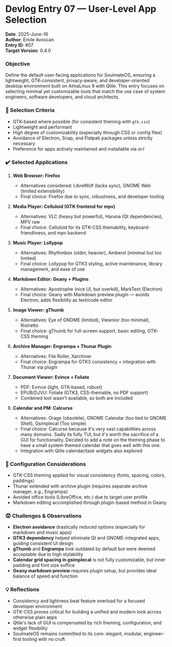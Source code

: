 # Devlog Entry 07 — User-Level App Selection

**Date**: 2025-June-16  
**Author**: Emile Avoscan  
**Entry ID**: #07  
**Target Version**: 0.4.0  

### Objective

Define the default user-facing applications for SoulmateOS, ensuring a lightweight, GTK-consistent, privacy-aware, and developer-oriented desktop environment built on AlmaLinux 9 with Qtile. This entry focuses on selecting minimal yet customizable tools that match the use case of system engineers, software developers, and cloud architects.

### 🔧 Selection Criteria

* GTK-based where possible (for consistent theming with `gtk.css`)
* Lightweight and performant
* High degree of customizability (especially through CSS or config files)
* Avoidance of Electron, Snap, and Flatpak packages unless strictly necessary
* Preference for apps actively maintained and installable via `dnf`

### ✔️ Selected Applications

1. **Web Browser: Firefox**

   * Alternatives considered: LibreWolf (lacks sync), GNOME Web (limited extensibility)
   * Final choice: Firefox due to sync, robustness, and developer tooling

2. **Media Player: Celluloid (GTK frontend for mpv)**

   * Alternatives: VLC (heavy but powerful), Haruna (Qt dependencies), MPV raw
   * Final choice: Celluloid for its GTK-CSS themability, keyboard-friendliness, and mpv backend

3. **Music Player: Lollypop**

   * Alternatives: Rhythmbox (older, heavier), Amberol (minimal but too limited)
   * Final choice: Lollypop for GTK3 styling, active maintenance, library management, and ease of use

4. **Markdown Editor: Geany + Plugins**

   * Alternatives: Apostrophe (nice UI, but overkill), MarkText (Electron)
   * Final choice: Geany with Markdown preview plugin — avoids Electron, adds flexibility as text/code editor

5. **Image Viewer: gThumb**

   * Alternatives: Eye of GNOME (limited), Viewnior (too minimal), Ristretto
   * Final choice: gThumb for full-screen support, basic editing, GTK-CSS theming

6. **Archive Manager: Engrampa + Thunar Plugin**

   * Alternatives: File Roller, Xarchiver
   * Final choice: Engrampa for GTK3 consistency + integration with Thunar via plugin

7. **Document Viewer: Evince + Foliate**

   * PDF: Evince (light, GTK-based, robust)
   * EPUB/DJVU: Foliate (GTK3, CSS-themable, no PDF support)
   * Combined tool wasn't available, so both are included

8. **Calendar and PM: Calcurse**

   * Alternatives: Orage (obsolete), GNOME Calendar (too tied to GNOME Shell), Gsimplecal (Too simple)
   * Final choice: Calcurse because it's very vast capabilities across many domains. Sadly its fully TUI, but it's worth the sacrifice of a GUI for functionality. Decided to add a note on the theming phase to have a small system themed calendar that goes well with this one. 
   * Integration with Qtile calendar/task widgets also explored

### 🔧 Configuration Considerations

* GTK-CSS theming applied for visual consistency (fonts, spacing, colors, paddings)
* Thunar extended with archive plugin (requires separate archive manager, e.g., Engrampa)
* Avoided office tools (LibreOffice, etc.) due to target user profile
* Markdown editing accomplished through plugin-based method in Geany

### 😟 Challenges & Observations

* **Electron avoidance** drastically reduced options (especially for markdown and music apps)
* **GTK3 dependency** helped eliminate Qt and GNOME-integrated apps, guiding consistent UI design
* **gThumb** and **Engrampa** look outdated by default but were deemed acceptable due to high stylability
* **Calendar grid spacing in gsimplecal** is not fully customizable, but inner padding and font size suffice
* **Geany markdown preview** requires plugin setup, but provides ideal balance of speed and function

### 💡 Reflections

* Consistency and lightness beat feature overload for a focused developer environment
* GTK-CSS proves critical for building a unified and modern look across otherwise plain apps
* Qtile's lack of GUI is compensated by rich theming, configuration, and widget flexibility
* SoulmateOS remains committed to its core: elegant, modular, engineer-first tooling with no cruft
